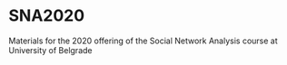 # SNA2020
Materials for the 2020 offering of the Social Network Analysis course at University of Belgrade
